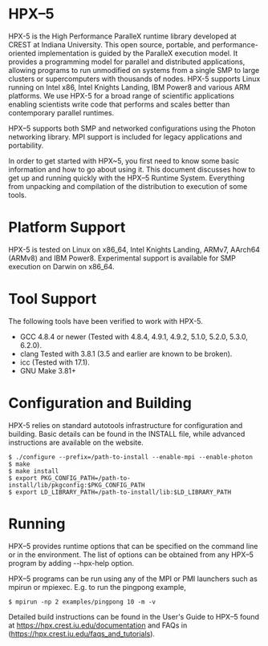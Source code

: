 # HPX–5

HPX-5 is the High Performance ParalleX runtime library developed at CREST at
Indiana University. This open source, portable, and performance-oriented
implementation is guided by the ParalleX execution model. It provides a
programming model for parallel and distributed applications, allowing programs
to run unmodified on systems from a single SMP to large clusters or
supercomputers with thousands of nodes. HPX-5 supports Linux running on Intel
x86, Intel Knights Landing, IBM Power8 and various ARM platforms. We use HPX-5 
for a broad range of scientific applications enabling scientists write code 
that performs and scales better than contemporary parallel runtimes.

HPX–5 supports both SMP and networked configurations using the Photon networking
library. MPI support is included for legacy applications and portability.

In order to get started with HPX~5, you first need to know some basic
information and how to go about using it. This document discusses how to get up
and running quickly with the HPX–5 Runtime System. Everything from unpacking and
compilation of the distribution to execution of some tools.

# Platform Support

HPX-5 is tested on Linux on x86_64, Intel Knights Landing, ARMv7, AArch64 (ARMv8) 
and IBM Power8. Experimental support is available for SMP execution on Darwin on
x86_64.

# Tool Support

The following tools have been verified to work with HPX-5.

* GCC 4.8.4 or newer (Tested with 4.8.4, 4.9.1, 4.9.2, 5.1.0, 5.2.0, 5.3.0, 
                      6.2.0).
* clang Tested with 3.8.1 (3.5 and earlier are known to be broken).
* icc (Tested with 17.1).
* GNU Make 3.81+

# Configuration and Building

HPX-5 relies on standard autotools infrastructure for configuration and
building. Basic details can be found in the INSTALL file, while advanced
instructions are available on the website.

```
$ ./configure --prefix=/path-to-install --enable-mpi --enable-photon
$ make
$ make install
$ export PKG_CONFIG_PATH=/path-to-install/lib/pkgconfig:$PKG_CONFIG_PATH
$ export LD_LIBRARY_PATH=/path-to-install/lib:$LD_LIBRARY_PATH
```

# Running

HPX–5 provides runtime options that can be specified on the command line or in
the environment. The list of options can be obtained from any HPX–5 program by
adding --hpx-help option.

HPX–5 programs can be run using any of the MPI or PMI launchers such as mpirun
or mpiexec.  E.g. to run the pingpong example,

```
$ mpirun -np 2 examples/pingpong 10 -m -v
```

Detailed build instructions can be found in the User's Guide to HPX–5 found at
https://hpx.crest.iu.edu/documentation and FAQs in
(https://hpx.crest.iu.edu/faqs_and_tutorials).
